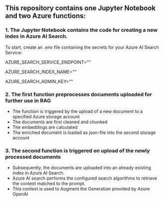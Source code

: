 ## This repository contains one Jupyter Notebook and two Azure functions:

### 1. The Jupyter Notebook contains the code for creating a new index in Azure AI Search. 
To start, create an .env file containing the secrets for your Azure AI Search Service:

AZURE_SEARCH_SERVICE_ENDPOINT=""

AZURE_SEARCH_INDEX_NAME=""

AZURE_SEARCH_ADMIN_KEY=""


### 2. The first function preprocesses documents uploaded for further use in RAG
  - The function is triggered by the upload of a new document to a specified Azure storage account
  - The documents are first cleaned and chunked
  - The embeddings are calculated
  - The enriched document is loaded as json-file into the second storage account

 ### 3. The second function is triggered on upload of the newly processed documents
  - Subsequently, the documents are uploaded into an already existing index in Azure AI Search.
  - Azure AI search performs the configured search algorithms to retrieve the context matched to the prompt.
  - This context is used to Augment the Generation provided by Azure OpenAI 
